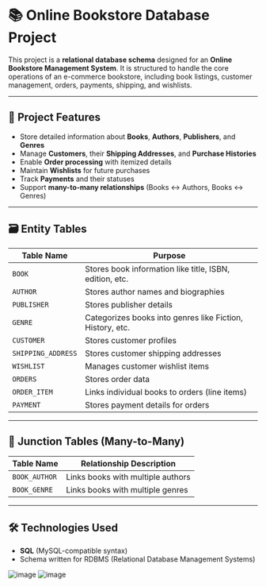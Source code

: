 
# 📚 Online Bookstore Database Project

This project is a **relational database schema** designed for an **Online Bookstore Management System**. It is structured to handle the core operations of an e-commerce bookstore, including book listings, customer management, orders, payments, shipping, and wishlists.

---

## 📌 Project Features

- Store detailed information about **Books**, **Authors**, **Publishers**, and **Genres**
- Manage **Customers**, their **Shipping Addresses**, and **Purchase Histories**
- Enable **Order processing** with itemized details
- Maintain **Wishlists** for future purchases
- Track **Payments** and their statuses
- Support **many-to-many relationships** (Books ↔ Authors, Books ↔ Genres)

---

## 🗃️ Entity Tables

| Table Name         | Purpose                                    |
|--------------------|--------------------------------------------|
| `BOOK`             | Stores book information like title, ISBN, edition, etc. |
| `AUTHOR`           | Stores author names and biographies         |
| `PUBLISHER`        | Stores publisher details                   |
| `GENRE`            | Categorizes books into genres like Fiction, History, etc. |
| `CUSTOMER`         | Stores customer profiles                   |
| `SHIPPING_ADDRESS` | Stores customer shipping addresses         |
| `WISHLIST`         | Manages customer wishlist items            |
| `ORDERS`           | Stores order data                          |
| `ORDER_ITEM`       | Links individual books to orders (line items) |
| `PAYMENT`          | Stores payment details for orders          |

---

## 🔁 Junction Tables (Many-to-Many)

| Table Name        | Relationship Description                             |
|-------------------|------------------------------------------------------|
| `BOOK_AUTHOR`     | Links books with multiple authors                    |
| `BOOK_GENRE`      | Links books with multiple genres                     |

---

## 🛠️ Technologies Used

- **SQL** (MySQL-compatible syntax)
- Schema written for RDBMS (Relational Database Management Systems)




![image](https://github.com/user-attachments/assets/fd90474c-2eb3-455f-825d-6c1c4b3b4a04)
![image](https://github.com/user-attachments/assets/dbe033bc-4ec0-427a-a31f-af4940097c09)




